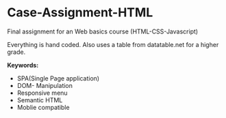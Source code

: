 # Case-Assignment-HTML

Final assignment for an Web basics course (HTML-CSS-Javascript)

Everything is hand coded. Also uses a table from datatable.net for a higher grade.

**Keywords:**

* SPA(Single Page application)
* DOM- Manipulation
* Responsive menu
* Semantic HTML
* Moblie compatible
